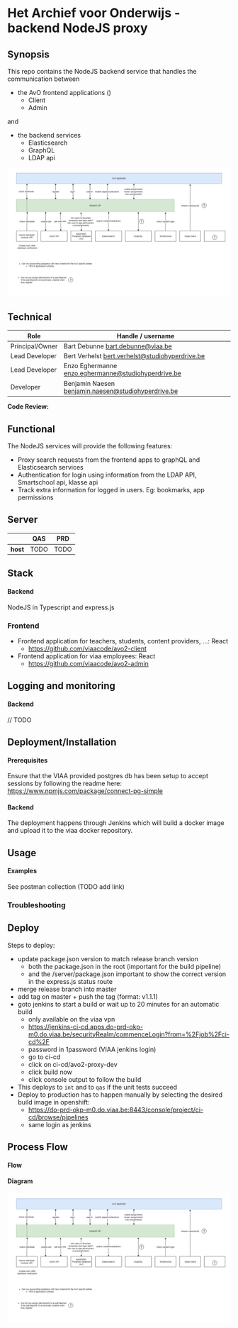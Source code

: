 # Het Archief voor Onderwijs - backend NodeJS proxy

## Synopsis

This repo contains the NodeJS backend service that handles the communication between
* the AvO frontend applications ()
    * Client
    * Admin

and
* the backend services
    * Elasticsearch
    * GraphQL
    * LDAP api

![Overview of the avo backend and frontend applications](avo-overview.png?raw=true)


## Technical

|Role              | Handle / username|
| -------------    |--------------| 
|Principal/Owner   | Bart Debunne <bart.debunne@viaa.be>  | 
|Lead Developer    | Bert Verhelst <bert.verhelst@studiohyperdrive.be> |
|Lead Developer    | Enzo Eghermanne <enzo.eghermanne@studiohyperdrive.be> |
|Developer         | Benjamin Naesen <benjamin.naesen@studiohyperdrive.be> |

**Code Review:**

## Functional

The NodeJS services will provide the following features:
* Proxy search requests from the frontend apps to graphQL and Elasticsearch services
* Authentication for login using information from the LDAP API, Smartschool api, klasse api
* Track extra information for logged in users. Eg: bookmarks, app permissions

## Server

|               | QAS           | PRD      |
| ------------- |:-------------:| :-----:  |
| **host**      | TODO          | TODO     |

## Stack

#### Backend

NodeJS in Typescript and express.js

### Frontend

* Frontend application for teachers, students, content providers, ...: React
    * https://github.com/viaacode/avo2-client
* Frontend application for viaa employees: React
    * https://github.com/viaacode/avo2-admin

## Logging and monitoring

#### Backend

// TODO

## Deployment/Installation

#### Prerequisites

Ensure that the VIAA provided postgres db has been setup to accept sessions by following the readme here:
https://www.npmjs.com/package/connect-pg-simple

#### Backend

The deployment happens through Jenkins which will build a docker image and upload it to the viaa docker repository.

## Usage

#### Examples

See postman collection (TODO add link)

### Troubleshooting

## Deploy

Steps to deploy:
* update package.json version to match release branch version
    * both the package.json in the root (important for the build pipeline)
    * and the /server/package.json important to show the correct version in the express.js status route
* merge release branch into master
* add tag on master + push the tag (format: v1.1.1)
* goto jenkins to start a build or wait up to 20 minutes for an automatic build
    * only available on the viaa vpn
    * https://jenkins-ci-cd.apps.do-prd-okp-m0.do.viaa.be/securityRealm/commenceLogin?from=%2Fjob%2Fci-cd%2F
    * password in 1password (VIAA jenkins login)
    * go to ci-cd
    * click on ci-cd/avo2-proxy-dev
    * click build now
    * click console output to follow the build
* This deploys to `int` and to `qas` if the unit tests succeed
* Deploy to production has to happen manually by selecting the desired build image in openshift:
    * https://do-prd-okp-m0.do.viaa.be:8443/console/project/ci-cd/browse/pipelines
    * same login as jenkins


## Process Flow

#### Flow

#### Diagram

![Overview of the avo backend and frontend applications](avo-overview.png?raw=true)
